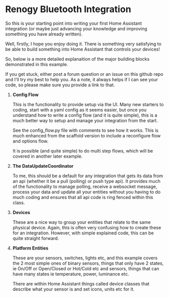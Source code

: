 # Renogy Bluetooth Integration

So this is your starting point into writing your first Home Assistant integration (or maybe just advancing your knowledge and improving something you have already written).

Well, firstly, I hope you enjoy doing it.  There is something very satisfying to be able to build something into Home Assistant that controls your devices!

So, below is a more detailed explanaition of the major building blocks demonstrated in this example.

If you get stuck, either post a forum question or an issue on this github repo and I'll try my best to help you.  As a note, it always helps if I can see your code, so please make sure you provide a link to that.

1. **Config Flow**

    This is the functionality to provide setup via the UI.  Many new starters to coding, start with a yaml config as it seems easier, but once you understand how to write a config flow (and it is quite simple), this is a much better way to setup and manage your integration from the start.

    See the config_flow.py file with comments to see how it works.  This is much enhanced from the scaffold version to include a reconfigure flow and options flow.

    It is possible (and quite simple) to do multi step flows, which will be covered in another later example.

2. **The DataUpdateCoordinator**

    To me, this should be a default for any integration that gets its data from an api (whether it be a pull (polling) or push type api). It provides much of the functionality to manage polling, receive a websocket message, process your data and update all your entities without you having to do much coding and ensures that all api code is ring fenced within this class.

3. **Devices**

    These are a nice way to group your entities that relate to the same physical device.  Again, this is often very confusing how to create these for an integration.  However, with simple explained code, this can be quite straight forward.

4. **Platform Entities**

    These are your sensors, switches, lights etc, and this example covers the 2 most simple ones of binary sensors, things that only have 2 states, ie On/Off or Open/Closed or Hot/Cold etc and sensors, things that can have many states ie temperature, power, luminance etc.

    There are within Home Assistant things called device classes that describe what your sensor is and set icons, units etc for it.

